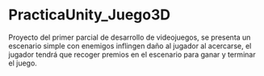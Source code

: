 # PracticaUnity_Juego3D
Proyecto del primer parcial de desarrollo de videojuegos, se presenta un escenario simple con enemigos inflingen daño al jugador al acercarse, el jugador tendrá que recoger premios en el escenario para ganar y terminar el juego.
